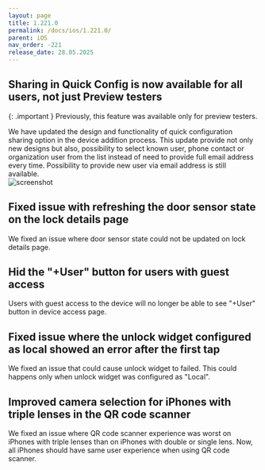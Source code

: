 ```yaml
---
layout: page
title: 1.221.0
permalink: /docs/ios/1.221.0/
parent: iOS
nav_order: -221
release_date: 28.05.2025
---
```


## Sharing in Quick Config is now available for all users, not just Preview testers

{: .important }
Previously, this feature was available only for preview testers.

We have updated the design and functionality of quick configuration sharing option in the device addition process. This update provide not only new designs but also, possibility to select known user, phone contact or organization user from the list instead of need to provide full email address every time. Possibility to provide new user via email address is still available.\
![screenshot](/tedee-release-notes/docs/ios/assets/1.207.0-quick-config-sharing.png)

## Fixed issue with refreshing the door sensor state on the lock details page
We fixed an issue where door sensor state could not be updated on lock details page.

## Hid the "+User" button for users with guest access
Users with guest access to the device will no longer be able to see "+User" button in device access page.

## Fixed issue where the unlock widget configured as local showed an error after the first tap
We fixed an issue that could cause unlock widget to failed. This could happens only when unlock widget was configured as "Local".

## Improved camera selection for iPhones with triple lenses in the QR code scanner
We fixed an issue where QR code scanner experience was worst on iPhones with triple lenses than on iPhones with double or single lens. Now, all iPhones should have same user experience when using QR code scanner.